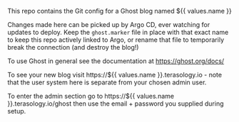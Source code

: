 This repo contains the Git config for a Ghost blog named ${{ values.name }}

Changes made here can be picked up by Argo CD, ever watching for updates to deploy. Keep the `ghost.marker` file in place with that exact name to keep this repo actively linked to Argo, or rename that file to temporarily break the connection (and destroy the blog!)

To use Ghost in general see the documentation at https://ghost.org/docs/

To see your new blog visit https://${{ values.name }}.terasology.io - note that the user system here is separate from your chosen admin user.

To enter the admin section go to https://${{ values.name }}.terasology.io/ghost then use the email + password you supplied during setup.
